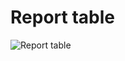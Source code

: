 Report table
========================
![Report table](https://github.com/nn-students-2021h2/Team_7/blob/homeworks/HW3/Ivan%20Boldyrev/HW3/report.png)
